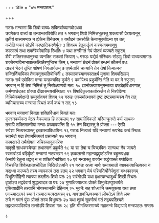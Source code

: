 +++
title = "०७ मन्त्रपटलः"

+++

गरुडः
मन्त्राणां किं शिवो वाच्यः शक्तिर्वाच्याणवोऽथवा  
त्रयमेकत्र वाच्यं वा तन्त्रान्तरविरोधि तत  १
भगवान्
शिवो निमित्तभूतस्तु शक्त्यासौ प्रेरयत्यनून्  
तृतीयं वाच्यमप्यत्र न ह्येकेन विनेतरम्  २
यथौदनं पचस्वेति केनाप्युक्तोऽन्य एव तत्  
करोति पचनं सोऽपि काष्ठादिकरणैर्युतः  ३
शिवस्य हेतुकर्तृत्वं करणत्वमथाणुषु  
कारणत्वं तथा शक्तेरेवमेषामिह स्थितिः  ४
यथा तन्त्रीगतं गेयं पौरुषं व्यज्यते स्फुटम्  
शैवी शक्तिस्तथानुस्था व्यनक्ति सकलां क्रियाम्  ५
गरुडः
यद्येवं संस्थितः सोऽणुः शिवो वाच्यत्वमागतः  
शक्तेरप्यविनाभावात्कल्पितैरणुभिश्च किम्  ६
मन्त्राणां छेदनं प्रोक्तं बन्धनं कीलनं वधः  
ताडनं भेदनं तृप्तिः शोषणं निगलार्गलम्  ७
एवमेतानि चान्यानि तेन तेषां किमात्मनः  
शक्तिर्नियामिका तेषामणूनामतिबोधिनी  ८
तस्मात्कस्याणवस्तार्क्ष्य मुक्त्वा शिवपरिग्रहम्  
गरुडः
सर्व एवोदिता मन्त्रा यत्कृत्यमिह कुर्वते  ९
कर्मापेक्ष्य प्रकुर्वन्ति नेति वा वद मे स्फुटम्  
भगवान्
न हि तेषां निमित्तं तु निरपेक्ष्याणवो मताः  १०
ज्ञानोक्त्याप्यनुमन्तव्या दष्टदेहविधारणात्  
कर्मणश्छेदकाः प्रोक्ता दीक्षासमयसंस्थिताः  ११
विषादिकृत्यकर्तारस्तेन ते निरपेक्षिणः  
विधिमेकमपेक्षन्ते सम्पूर्णावयवं शिवम्  १२
गरुडः
एकस्योत्थापनं दृष्टं दष्टस्यान्यस्य नैव तत्  
व्यभिचाराच्च मन्त्राणां स्थितं कर्म कथं न तत्  १३

भगवान्
मन्त्राणां नियता शक्तिर्विधानं नियतं यतः  
कृत्स्नकर्मकरा येऽत्र वैकल्यान्न हि तत्फलम्  १४
सामग्रीविकलो यस्मिन्कुरुते कर्म साधकः  
तत्रापि शक्तिमात्मीयां मन्त्राः प्रख्यापयन्ति हि  १५
तेन विद्यास्तु ते प्रोक्ता --- ऐरपि  
सर्वज्ञा नित्यरूपास्तु इच्छारूपविधायिनः  १६
गरुडः
नित्यत्वं यदि मन्त्राणां रूपभेदः कथं स्थितः  
रूपभेदो यदा तेषामनित्यत्वं प्रसज्यते  १७
भगवान्  
कामदास्ते तथैवोक्ता रुचिरूपानुकारिणः  
यादृशी साधकस्येच्छा तथात्मानं प्रकुर्वते  १८
या सा तेषां च चिच्छक्तिः सान्यथा नैव जायते  
स्वभावोऽयं बहिर्दृष्टो मन्त्राणां नटवत्खग  १९
कृकलासो महान्यद्वद्दृष्टोऽस्ति बहुरूपधृक्  
केनापि हेतुना तद्वच् न च शक्तिर्विनाशिता  २०
एवं मन्त्रास्तु वाक्येन श्रद्धेयास्ते यथोदिताः  
विचरन्ति शिवेच्छातश्चोदिता निखिलेऽध्वनि  २१
गरुडः
अध्वा मार्गः समाख्यातो व्यापकत्वाच्छिवस्य न  
यद्यध्वा कल्प्यते तस्य व्यापकत्वं तदा हतम्  २२
भगवान्
येयं परिणतिर्योनेर्पशूनां बन्धकारणम्  
विभूतिर्मोहिनी त्याज्या तदतीतः शिवो यतः  २३
सर्वगोऽपि यथा वृक्षस्कन्धादूर्ध्वं शिखी स्थितः  
दृष्टोऽत्र तद्वदेवायं शुद्धत्वादत्र वा परः  २४
गुणाधिक्यात्परः प्रोक्ते विभुत्वेऽप्युपचर्यते  
पृथिव्यादीनि तत्त्वानि भोगस्थानानि देहिनाम्  २५
भुवनैः सह शोध्यानि क्रमयुक्त्या यथा तथा  
एकस्माद्यत्परं स्थानं तस्मादन्यत्परात्परम्  २६
यावत्तावच्छिवस्थानं लीयतेऽयं शिवे लयः  
लये न गमनं पुंसः प्रोक्तं तस्य विभुत्वतः  २७
यथा शुल्बं सुवर्णत्वं गतं तद्व्यपदिश्यते  
तद्वत्प्रत्यपदिश्येत तत्सोऽपि शिवतां गतः  २८
इति श्रीमत्किरणाख्ये महातन्त्रे विद्यापादे मन्त्रपटलः सप्तमः

८